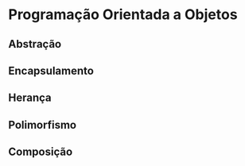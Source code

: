 # Programação Orientada a Objetos

## Abstração

## Encapsulamento

## Herança

## Polimorfismo

## Composição

